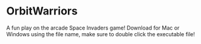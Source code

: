 # OrbitWarriors
A fun play on the arcade Space Invaders game! Download for Mac or Windows using the file name, make sure to double click the executable file!

